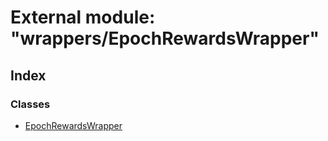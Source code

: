 # External module: "wrappers/EpochRewardsWrapper"

## Index

### Classes

* [EpochRewardsWrapper](../classes/_wrappers_epochrewardswrapper_.epochrewardswrapper.md)
